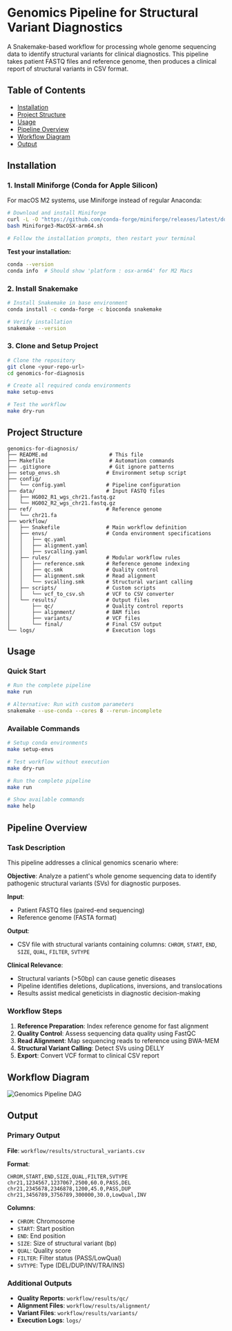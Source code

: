 # Genomics Pipeline for Structural Variant Diagnostics

A Snakemake-based workflow for processing whole genome sequencing data to identify structural variants for clinical diagnostics. This pipeline takes patient FASTQ files and reference genome, then produces a clinical report of structural variants in CSV format.

## Table of Contents

- [Installation](#installation)
- [Project Structure](#project-structure)
- [Usage](#usage)
- [Pipeline Overview](#pipeline-overview)
- [Workflow Diagram](#workflow-diagram)
- [Output](#output)


## Installation

### 1. Install Miniforge (Conda for Apple Silicon)

For macOS M2 systems, use Miniforge instead of regular Anaconda:

```bash
# Download and install Miniforge
curl -L -O "https://github.com/conda-forge/miniforge/releases/latest/download/Miniforge3-MacOSX-arm64.sh"
bash Miniforge3-MacOSX-arm64.sh

# Follow the installation prompts, then restart your terminal
```

**Test your installation:**
```bash
conda --version
conda info  # Should show 'platform : osx-arm64' for M2 Macs
```

### 2. Install Snakemake

```bash
# Install Snakemake in base environment
conda install -c conda-forge -c bioconda snakemake

# Verify installation
snakemake --version
```

### 3. Clone and Setup Project

```bash
# Clone the repository
git clone <your-repo-url>
cd genomics-for-diagnosis

# Create all required conda environments
make setup-envs

# Test the workflow
make dry-run
```

## Project Structure

```
genomics-for-diagnosis/
├── README.md                    # This file
├── Makefile                     # Automation commands
├── .gitignore                   # Git ignore patterns
├── setup_envs.sh               # Environment setup script
├── config/
│   └── config.yaml             # Pipeline configuration
├── data/                       # Input FASTQ files
│   ├── HG002_R1_wgs_chr21.fastq.gz
│   └── HG002_R2_wgs_chr21.fastq.gz
├── ref/                        # Reference genome
│   └── chr21.fa
├── workflow/
│   ├── Snakefile               # Main workflow definition
│   ├── envs/                   # Conda environment specifications
│   │   ├── qc.yaml
│   │   ├── alignment.yaml
│   │   ├── svcalling.yaml
│   ├── rules/                  # Modular workflow rules
│   │   ├── reference.smk       # Reference genome indexing
│   │   ├── qc.smk              # Quality control
│   │   ├── alignment.smk       # Read alignment
│   │   └── svcalling.smk       # Structural variant calling
│   ├── scripts/                # Custom scripts
│   │   └── vcf_to_csv.sh       # VCF to CSV converter
│   └── results/                # Output files
│       ├── qc/                 # Quality control reports
│       ├── alignment/          # BAM files
│       ├── variants/           # VCF files
│       └── final/              # Final CSV output
└── logs/                       # Execution logs
```

## Usage

### Quick Start

```bash
# Run the complete pipeline
make run

# Alternative: Run with custom parameters
snakemake --use-conda --cores 8 --rerun-incomplete
```

### Available Commands

```bash
# Setup conda environments
make setup-envs

# Test workflow without execution
make dry-run

# Run the complete pipeline
make run

# Show available commands
make help
```

## Pipeline Overview

### Task Description

This pipeline addresses a clinical genomics scenario where:

**Objective**: Analyze a patient's whole genome sequencing data to identify pathogenic structural variants (SVs) for diagnostic purposes.

**Input**: 
- Patient FASTQ files (paired-end sequencing)
- Reference genome (FASTA format)

**Output**: 
- CSV file with structural variants containing columns: `CHROM`, `START`, `END`, `SIZE`, `QUAL`, `FILTER`, `SVTYPE`

**Clinical Relevance**: 
- Structural variants (>50bp) can cause genetic diseases
- Pipeline identifies deletions, duplications, inversions, and translocations
- Results assist medical geneticists in diagnostic decision-making

### Workflow Steps

1. **Reference Preparation**: Index reference genome for fast alignment
2. **Quality Control**: Assess sequencing data quality using FastQC
3. **Read Alignment**: Map sequencing reads to reference using BWA-MEM
4. **Structural Variant Calling**: Detect SVs using DELLY
5. **Export**: Convert VCF format to clinical CSV report

## Workflow Diagram

![Genomics Pipeline DAG](workflow/results/dag.png)

## Output

### Primary Output

**File**: `workflow/results/structural_variants.csv`

**Format**:
```csv
CHROM,START,END,SIZE,QUAL,FILTER,SVTYPE
chr21,1234567,1237067,2500,60.0,PASS,DEL
chr21,2345678,2346878,1200,45.0,PASS,DUP
chr21,3456789,3756789,300000,30.0,LowQual,INV
```

**Columns**:
- `CHROM`: Chromosome
- `START`: Start position
- `END`: End position  
- `SIZE`: Size of structural variant (bp)
- `QUAL`: Quality score
- `FILTER`: Filter status (PASS/LowQual)
- `SVTYPE`: Type (DEL/DUP/INV/TRA/INS)

### Additional Outputs

- **Quality Reports**: `workflow/results/qc/`
- **Alignment Files**: `workflow/results/alignment/`
- **Variant Files**: `workflow/results/variants/`
- **Execution Logs**: `logs/`